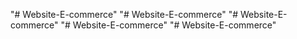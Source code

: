 "# Website-E-commerce" 
"# Website-E-commerce" 
"# Website-E-commerce" 
"# Website-E-commerce" 
"# Website-E-commerce" 
